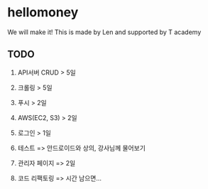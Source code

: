 # hellomoney
We will make it! This is made by Len and supported by T academy


## TODO
1. API서버 CRUD > 5일
2. 크롤링 > 5일
3. 푸시 > 2일
4. AWS(EC2, S3) > 2일
5. 로그인 > 1일

6. 테스트 => 안드로이드와 상의, 강사님께 물어보기
7. 관리자 페이지 => 2일
8. 코드 리팩토링 => 시간 남으면...
